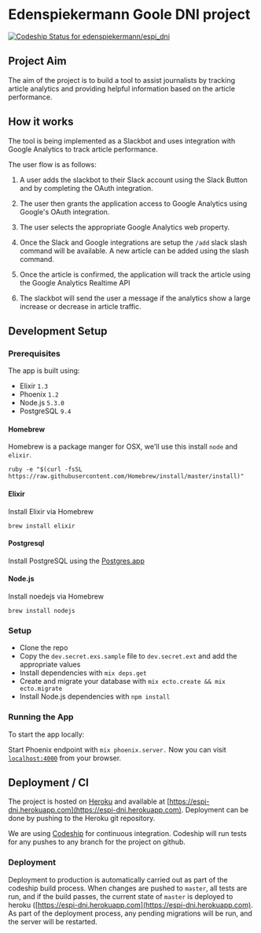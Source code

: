 # Edenspiekermann Goole DNI project

[ ![Codeship Status for edenspiekermann/espi_dni](https://codeship.com/projects/1b91ad70-4acf-0134-f11c-26219e586aaf/status)](https://codeship.com/projects/169763)

## Project Aim

The aim of the project is to build a tool to assist journalists by tracking article analytics and providing helpful information based on the article performance.

## How it works

The tool is being implemented as a Slackbot and uses integration with Google Analytics to track article performance.

The user flow is as follows:

1) A user adds the slackbot to their Slack account using the Slack Button and by completing the OAuth integration.

2) The user then grants the application access to Google Analytics using Google's OAuth integration.

3) The user selects the appropriate Google Analytics web property.

4) Once the Slack and Google integrations are setup the `/add` slack slash command will be available. A new article can be added using the slash command.

5) Once the article is confirmed, the application will track the article using the Google Analytics Realtime API

6) The slackbot will send the user a message if the analytics show a large increase or decrease in article traffic.

## Development Setup

### Prerequisites

The app is built using:

* Elixir `1.3`
* Phoenix `1.2`
* Node.js `5.3.0`
* PostgreSQL `9.4`

#### Homebrew

Homebrew is a package manger for OSX, we'll use this install `node` and `elixir`.

```
ruby -e "$(curl -fsSL https://raw.githubusercontent.com/Homebrew/install/master/install)"
```

#### Elixir

Install Elixir via Homebrew

```
brew install elixir
```

#### Postgresql

Install PostgreSQL using the [Postgres.app](http://postgresapp.com)

#### Node.js

Install noedejs via Homebrew

```
brew install nodejs
```

### Setup

* Clone the repo
* Copy the `dev.secret.exs.sample` file to `dev.secret.ext` and add the appropriate values
* Install dependencies with `mix deps.get`
* Create and migrate your database with `mix ecto.create && mix ecto.migrate`
* Install Node.js dependencies with `npm install`

### Running the App

To start the app locally:

Start Phoenix endpoint with `mix phoenix.server.` Now you can visit [`localhost:4000`](http://localhost:4000) from your browser.

## Deployment / CI

The project is hosted on [Heroku](https://www.heroku.com/) and available at [https://espi-dni.herokuapp.com](https://espi-dni.herokuapp.com).
Deployment can be done by pushing to the Heroku git repository.

We are using [Codeship](https://www.codeship.io/projects/169763) for continuous integration. Codeship will run tests for any pushes to any branch for the project on github.

### Deployment

Deployment to production is automatically carried out as part of the codeship build process. When changes are pushed to `master`, all tests are run, and if the build passes, the current state of `master` is deployed to heroku ([https://espi-dni.herokuapp.com](https://espi-dni.herokuapp.com). As part of the deployment process, any pending migrations will be run, and the server will be restarted.
